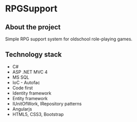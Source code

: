 # RPGSupport
## About the project
Simple RPG support system for oldschool role-playing games. 

## Technology stack
- C#
- ASP .NET MVC 4
- MS SQL
- IoC - Autofac
- Code first
- Identity framework
- Entity framework
- IUnitOfWork, IRepository patterns
- Angularjs
- HTML5, CSS3, Bootstrap

